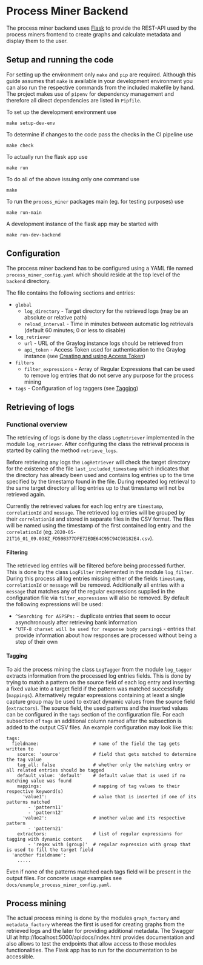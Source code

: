 # Process Miner Backend

The process miner backend uses [Flask](https://flask.palletsprojects.com) to provide the REST-API used by the process miners frontend to create graphs and calculate metadata and display them to the user.

## Setup and running the code

For setting up the environment only `make` and `pip` are required. Although this guide assumes that `make` is available in your development environment you can also run the respective commands from the included makefile by hand. The project makes use of `pipenv` for dependency management and therefore all direct dependencies are listed in `Pipfile`.

To set up the development environment use

`make setup-dev-env`

To determine if changes to the code pass the checks in the CI pipeline use

`make check`

To actually run the flask app use

`make run`

To do all of the above issuing only one command use

`make`

To run the `process_miner` packages main (eg. for testing purposes) use

`make run-main`

A development instance of the flask app may be started with

`make run-dev-backend`

## Configuration

The process miner backend has to be configured using a YAML file named `process_miner_config.yaml` which should reside at the top level of the `backend` directory.

The file contains the following sections and entries:

* `global`
    * `log_directory` - Target directory for the retrieved logs (may be an absolute or relative path)
    * `reload_interval` - Time in minutes between automatic log retrievals (default 60 minutes; 0 or less to disable)
* `log_retriever`
    * `url` - URL of the Graylog instance logs should be retrieved from
    * `api_token` - Access Token used for authentication to the Graylog instance (see [Creating and using Access Token](https://docs.graylog.org/en/3.3/pages/configuration/rest_api.html#creating-and-using-access-token))
* `filters`
    * `filter_expressions` - Array of Regular Expressions that can be used to remove log entries that do not serve any purpose for the process mining
* `tags` - Configuration of log taggers (see [Tagging](#Tagging))

## Retrieving of logs

### Functional overview

The retrieving of logs is done by the class `LogRetriever` implemented in the module `log_retriever`. After configuring the class the retrieval process is started by calling the method `retrieve_logs`.

Before retrieving any logs the `LogRetriever` will check the target directory for the existence of the file `last_included_timestamp` which indicates that the directory has already been used and contains log entries up to the time specified by the timestamp found in the file. During repeated log retrieval to the same target directory all log entries up to that timestamp will not be retrieved again.

Currently the retrieved values for each log entry are `timestamp`, `correlationId` and `message`. The retrieved log entries will be grouped by their `correlationId` and stored in separate files in the CSV format. The files will be named using the timestamp of the first contained log entry and the `correlationId` (eg. `2020-05-21T16_01_09.038Z_FD59B377DFE72EDE64C95C94C98182E4.csv`).

#### Filtering

The retrieved log entries will be filtered before being processed further. This is done by the class `LogFilter` implemented in the module `log_filter`. During this process all log entries missing either of the fields `timestamp`, `correlationId` or `message` will be removed. Additionally all entries with a `message` that matches any of the regular expressions supplied in the configuration file via `filter_expressions` will also be removed. By default the following expressions will be used:
* `^Searching for ASPSPs:` - duplicate entries that seem to occur asynchronously after retrieving bank information
* `^UTF-8 charset will be used for response body parsing$` - entries that provide information about how responses are processed without being a step of their own

#### Tagging

To aid the process mining the class `LogTagger` from the module `log_tagger` extracts information from the processed log entries fields. This is done by trying to match a pattern on the source field of each log entry and inserting a fixed value into a target field if the pattern was matched successfully (`mappings`). Alternatively regular expressions containing at least a single capture group may be used to extract dynamic values from the source field (`extractors`). The source field, the used patterns and the inserted values can be configured in the `tags` section of the configuration file. For each subsection of `tags` an additional column named after the subsection is added to the output CSV files. An example configuration may look like this:

    tags:
      fieldname:                    # name of the field the tag gets written to
        source: 'source'            # field that gets matched to determine the tag value
        tag_all: false              # whether only the matching entry or all related entries should be tagged
        default_value: 'default'    # default value that is used if no matching value was found
        mappings:                   # mapping of tag values to their respective keyword(s)
          'value1':                 # value that is inserted if one of its patterns matched
            - 'pattern11'
            - 'pattern12'
          'value2':                 # another value and its respective pattern
            - 'pattern21'
        extractors:                 # list of regular expressions for tagging with dynamic content
            - 'regex with (group)'  # regular expression with group that is used to fill the target field 
      'another fieldname':
        .....

Even if none of the patterns matched each tags field will be present in the output files. For concrete usage examples see `docs/example_process_miner_config.yaml`.

## Process mining

The actual process mining is done by the modules `graph_factory` and `metadata_factory` whereas the first is used for creating graphs from the retrieved logs and the later for providing additional metadata. The Swagger UI at http://localhost:5000/apidocs/index.html provides documentation and also allows to test the endpoints that allow access to those modules functionalities. The Flask app has to run for the documentation to be accessible.
